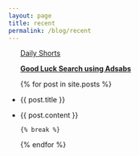 ```yaml
---
layout: page
title: recent
permalink: /blog/recent
---
```

 
 <ul class="listing">

<a href="https://t.me/s/jin_hongpark"> Daily Shorts </a>

  <a href="https://ui.adsabs.harvard.edu"> <b>Good Luck Search using Adsabs </b> </a>

 {% for post in site.posts %}



<li class="listing-seperator"><p>{{ post.title }}</p></li>

   <li class="listing-item">
           {{ post.content }}
   </li>
    
    {% break %}
    
 {% endfor %}
 </ul>
  
